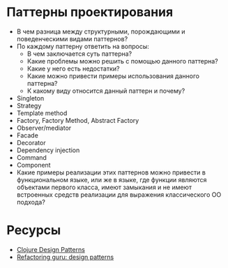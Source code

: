 # Паттерны проектирования

* В чем разница между структурными, порождающими и поведенческими видами паттернов?
* По каждому паттерну ответить на вопросы:
  * В чем заключается суть паттерна?
  * Какие проблемы можно решить с помощью данного паттерна?
  * Какие у него есть недостатки?
  * Какие можно привести примеры использования данного паттерна?
  * К какому виду относится данный паттерн и почему?
* Singleton
* Strategy
* Template method
* Factory, Factory Method, Abstract Factory
* Observer/mediator
* Facade
* Decorator
* Dependency injection
* Command
* Component
* Какие примеры реализации этих паттернов можно привести в функциональном языке, или же в языке, где функции являются объектами первого класса, имеют замыкания и не имеют встроенных средств реализации для выражения классического ОО подхода?

# Ресурсы

* [Clojure Design Patterns](http://mishadoff.com/blog/clojure-design-patterns/)
* [Refactoring guru: design patterns](https://refactoring.guru/ru/design-patterns)